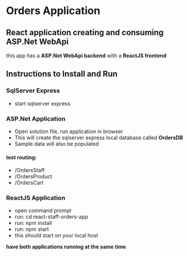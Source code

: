 # Orders Application
## React application creating and consuming ASP.Net WebApi

this app has a **ASP.Net WebApi backend** with a **ReactJS frontend**

## Instructions to Install and Run

### SqlServer Express
- start sqlserver express

### ASP.Net Application
- Open solution file, run application in browser
- This will create the sqlserver express local database called **OrdersDB** 
- Sample data will also be populated

#### test routing: 
- /OrdersStaff
- /OrdersProduct
- /OrdersCart

### ReactJS Application
- open command prompt
- run: cd react-staff-orders-app
- run: npm install
- run: npm start
- this should start on your local host

**have both applications running at the same time**


